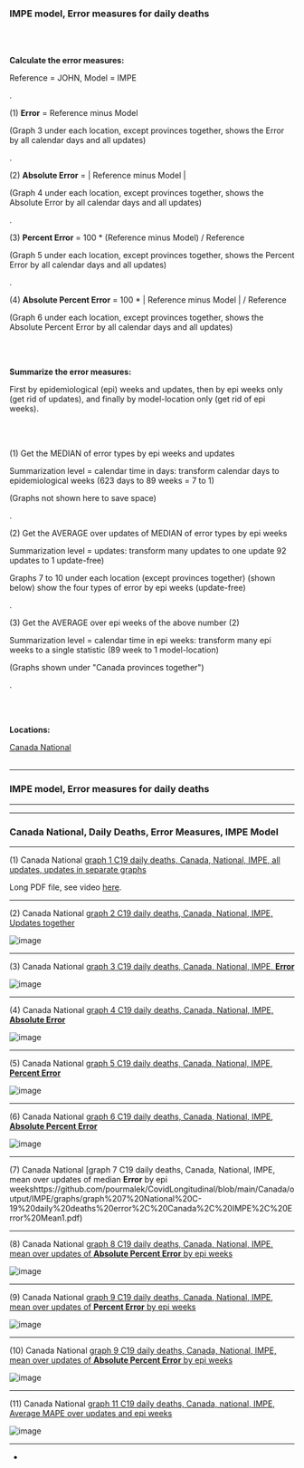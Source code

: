 ### IMPE model, Error measures for daily deaths 

<br/><br/>

**Calculate the error measures:**

Reference = JOHN, Model = IMPE 

.

(1) **Error** = Reference minus Model 

(Graph 3 under each location, except provinces together, shows the Error by all calendar days and all updates)

.

(2) **Absolute Error** = | Reference minus Model | 

(Graph 4 under each location, except provinces together, shows the Absolute Error by all calendar days and all updates)

.

(3) **Percent Error** = 100 * (Reference minus Model) / Reference

(Graph 5 under each location, except provinces together, shows the Percent Error by all calendar days and all updates)

.

(4) **Absolute Percent Error** = 100 * | Reference minus Model | / Reference

(Graph 6 under each location, except provinces together, shows the Absolute Percent Error by all calendar days and all updates)


<br/><br/>

**Summarize the error measures:**

First by epidemiological (epi) weeks and updates, then by epi weeks only (get rid of updates), and finally by model-location only (get rid of epi weeks).

<br/><br/>


(1) Get the MEDIAN of error types by epi weeks and updates

Summarization level = calendar time in days: transform calendar days to epidemiological weeks (623 days to 89 weeks = 7 to 1)

(Graphs not shown here to save space)

.

(2) Get the AVERAGE over updates of MEDIAN of error types by epi weeks

Summarization level = updates: transform many updates to one update 92 updates to 1 update-free)

Graphs 7 to 10 under each location (except provinces together) (shown below) show the four types of error by epi weeks (update-free)

.

(3) Get the AVERAGE over epi weeks of the above number (2)

Summarization level = calendar time in epi weeks: transform many epi weeks to a single statistic (89 week to 1 model-location)

(Graphs shown under "Canada provinces together")

.

<br/><br/>


**Locations:**

[Canada National](https://github.com/pourmalek/CovidLongitudinal/tree/main/Canada/output/IMPE#canada-national) 
<br/><br/>


****

### IMPE model, Error measures for daily deaths


****
****

### Canada National, Daily Deaths, Error Measures, IMPE Model

****

(1) Canada National [graph 1 C19 daily deaths, Canada, National, IMPE, all updates, updates in separate graphs](https://github.com/pourmalek/CovidLongitudinal/blob/main/Canada/output/IMPE/graphs/graph%201%20C19%20daily%20deaths%2C%20Canada%2C%20National%2C%20IMPE%2C%20all%20updates%2C%20separate.pdf)

Long PDF file, see video [here]().

****

(2) Canada National [graph 2 C19 daily deaths, Canada, National, IMPE, Updates together](https://github.com/pourmalek/CovidLongitudinal/blob/main/Canada/output/IMPE/graphs/graph%202%20National%20C-19%20daily%20deaths%2C%20Canada%2C%20IMPE%2C%20reference%20scenario%2C%20all%20updates.pdf)

![image](https://user-images.githubusercontent.com/30849720/155247147-278357ac-6263-4d7b-a7d9-13119f10b255.png)

****

(3) Canada National [graph 3 C19 daily deaths, Canada, National, IMPE, **Error**](https://github.com/pourmalek/CovidLongitudinal/blob/main/Canada/output/IMPE/graphs/graph%203%20National%20C-19%20daily%20deaths%20error%2C%20Canada%2C%20IMPE%2C%20all%20updates.pdf)

![image](https://user-images.githubusercontent.com/30849720/155247217-a40bdb07-7735-4bc5-83f5-0d8e0ebbcacc.png)

****

(4) Canada National [graph 4 C19 daily deaths, Canada, National, IMPE, **Absolute Error**](https://github.com/pourmalek/CovidLongitudinal/blob/main/Canada/output/IMPE/graphs/graph%204%20National%20C-19%20daily%20deaths%20absolute%20error%2C%20Canada%2C%20IMPE%2C%20all%20updates.pdf)

![image](https://user-images.githubusercontent.com/30849720/155248090-e59a349a-345d-4170-9bda-1d6166d0823b.png)

****

(5) Canada National [graph 5 C19 daily deaths, Canada, National, IMPE, **Percent Error**](https://github.com/pourmalek/CovidLongitudinal/blob/main/Canada/output/IMPE/graphs/graph%205%20National%20C-19%20daily%20deaths%20percent%20error%2C%20Canada%2C%20IMPE%2C%20all%20updates.pdf)

![image](https://user-images.githubusercontent.com/30849720/155247711-019d5608-3983-4d71-99c1-51d5db11c741.png)

****

(6) Canada National [graph 6 C19 daily deaths, Canada, National, IMPE, **Absolute Percent Error**](https://github.com/pourmalek/CovidLongitudinal/blob/main/Canada/output/IMPE/graphs/graph%206%20National%20C-19%20daily%20deaths%20absolute%20percent%20error%2C%20Canada%2C%20IMPE%2C%20all%20updates.pdf)

![image](https://user-images.githubusercontent.com/30849720/155247779-66f33549-239d-4280-a904-289ed28d68ca.png)

**** 

(7) Canada National [graph 7 C19 daily deaths, Canada, National, IMPE, mean over updates of median **Error** by epi weekshttps://github.com/pourmalek/CovidLongitudinal/blob/main/Canada/output/IMPE/graphs/graph%207%20National%20C-19%20daily%20deaths%20error%2C%20Canada%2C%20IMPE%2C%20Error%20Mean1.pdf)


****

(8) Canada National [graph 8 C19 daily deaths, Canada, National, IMPE, mean over updates of **Absolute Percent Error** by epi weeks](https://github.com/pourmalek/CovidLongitudinal/blob/main/Canada/output/IMPE/graphs/graph%208%20National%20C-19%20daily%20deaths%20error%2C%20Canada%2C%20IMPE%2C%20Absolute%20Error%20Mean1.pdf)

![image](https://user-images.githubusercontent.com/30849720/155251361-92bdba17-91f7-4282-ae4c-ee738d8e2eba.png)

****

(9) Canada National [graph 9 C19 daily deaths, Canada, National, IMPE, mean over updates of **Percent Error** by epi weeks](https://github.com/pourmalek/CovidLongitudinal/blob/main/Canada/output/IMPE/graphs/graph%209%20National%20C-19%20daily%20deaths%20error%2C%20Canada%2C%20IMPE%2C%20Percent%20Error%20Mean1.pdf)

![image](https://user-images.githubusercontent.com/30849720/155251384-bd210936-96ca-45ef-bbf6-2a1aed099992.png)

****

(10) Canada National [graph 9 C19 daily deaths, Canada, National, IMPE, mean over updates of **Absolute Percent Error** by epi weeks](https://github.com/pourmalek/CovidLongitudinal/blob/main/Canada/output/IMPE/graphs/graph%2010%20National%20C-19%20daily%20deaths%20error%2C%20Canada%2C%20IMPE%2C%20Absolute%20Percent%20Error%20Mean1.pdf)

![image](https://user-images.githubusercontent.com/30849720/155251262-c746b5fe-96ac-46f8-8741-390b04539e4f.png)

****

(11) Canada National [graph 11 C19 daily deaths, Canada, national, IMPE, Average MAPE over updates and epi weeks](https://github.com/pourmalek/CovidLongitudinal/blob/main/Canada/output/IMPE/graphs/graph%2011%20C19%20daily%20deaths%2C%20Canada%2C%20national%2C%20IMPE%2C%20Average%20MAPE.pdf)

![image](https://user-images.githubusercontent.com/30849720/155252112-4b150dce-58eb-4533-b760-54a4de6386d3.png)

****


*






